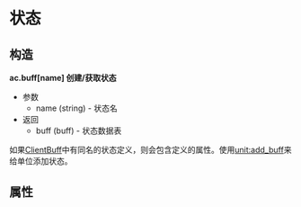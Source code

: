 # 状态

## 构造
**ac.buff[name] 创建/获取状态**

* 参数
    + name (string) - 状态名
* 返回
    + buff (buff) - 状态数据表

如果[ClientBuff]中有同名的状态定义，则会包含定义的属性。使用[unit:add_buff]来给单位添加状态。

[ClientBuff]: 404
[unit:add_buff]: /ac/API/unit?id=add_buff

## 属性

